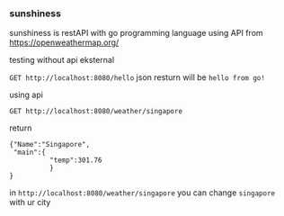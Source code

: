 ### sunshiness

sunshiness is restAPI with go programming language using API from https://openweathermap.org/

testing without api eksternal

```GET http://localhost:8080/hello``` json resturn will be  ```hello from go!```

using api

```GET http://localhost:8080/weather/singapore``` 

return 

```
{"Name":"Singapore",
 "main":{
          "temp":301.76
          }
}
```

in  ```http://localhost:8080/weather/singapore``` you can change ```singapore``` with ur city


